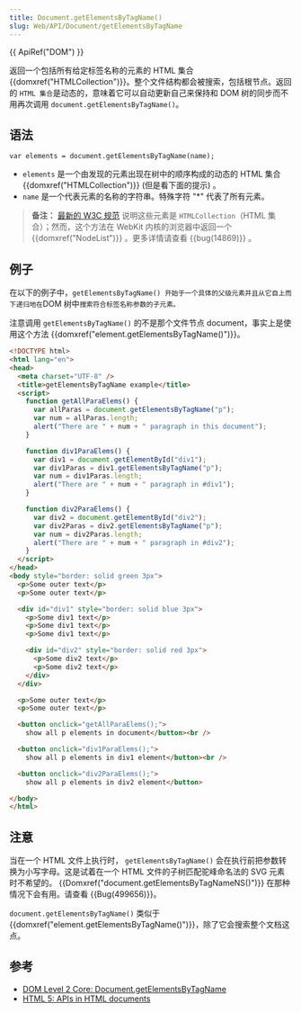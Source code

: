 ```yaml
---
title: Document.getElementsByTagName()
slug: Web/API/Document/getElementsByTagName
---
```


{{ ApiRef("DOM") }}

返回一个包括所有给定标签名称的元素的 HTML 集合{{domxref("HTMLCollection")}}。整个文件结构都会被搜索，包括根节点。返回的 `HTML 集合`是动态的，意味着它可以自动更新自己来保持和 DOM 树的同步而不用再次调用 `document.getElementsByTagName()`。

## 语法

```
var elements = document.getElementsByTagName(name);
```

- `elements` 是一个由发现的元素出现在树中的顺序构成的动态的 HTML 集合 {{domxref("HTMLCollection")}} (但是看下面的提示) 。
- `name` 是一个代表元素的名称的字符串。特殊字符 "\*" 代表了所有元素。

> **备注：** [最新的 W3C 规范](https://dvcs.w3.org/hg/domcore/raw-file/tip/Overview.html) 说明这些元素是 `HTMLCollection`（HTML 集合）；然而，这个方法在 WebKit 内核的浏览器中返回一个 {{domxref("NodeList")}} 。更多详情请查看 {{bug(14869)}} 。

## 例子

在以下的例子中，`getElementsByTagName() 开始于一个具体的父级元素并且从它自上而下递归地在`DOM 树中`搜索符合标签名称参数的子元素。`

注意调用 `getElementsByTagName()` 的不是那个文件节点 document，事实上是使用这个方法 {{domxref("element.getElementsByTagName()")}}。

```html
<!DOCTYPE html>
<html lang="en">
<head>
  <meta charset="UTF-8" />
  <title>getElementsByTagName example</title>
  <script>
    function getAllParaElems() {
      var allParas = document.getElementsByTagName("p");
      var num = allParas.length;
      alert("There are " + num + " paragraph in this document");
    }

    function div1ParaElems() {
      var div1 = document.getElementById("div1");
      var div1Paras = div1.getElementsByTagName("p");
      var num = div1Paras.length;
      alert("There are " + num + " paragraph in #div1");
    }

    function div2ParaElems() {
      var div2 = document.getElementById("div2");
      var div2Paras = div2.getElementsByTagName("p");
      var num = div2Paras.length;
      alert("There are " + num + " paragraph in #div2");
    }
  </script>
</head>
<body style="border: solid green 3px">
  <p>Some outer text</p>
  <p>Some outer text</p>

  <div id="div1" style="border: solid blue 3px">
    <p>Some div1 text</p>
    <p>Some div1 text</p>
    <p>Some div1 text</p>

    <div id="div2" style="border: solid red 3px">
      <p>Some div2 text</p>
      <p>Some div2 text</p>
    </div>
  </div>

  <p>Some outer text</p>
  <p>Some outer text</p>

  <button onclick="getAllParaElems();">
    show all p elements in document</button><br />

  <button onclick="div1ParaElems();">
    show all p elements in div1 element</button><br />

  <button onclick="div2ParaElems();">
    show all p elements in div2 element</button>

</body>
</html>
```

## 注意

当在一个 HTML 文件上执行时， `getElementsByTagName()` 会在执行前把参数转换为小写字母。这是试着在一个 HTML 文件的子树匹配驼峰命名法的 SVG 元素时不希望的。 {{Domxref("document.getElementsByTagNameNS()")}} 在那种情况下会有用。请查看 {{Bug(499656)}}。

`document.getElementsByTagName()` 类似于 {{domxref("element.getElementsByTagName()")}}，除了它会搜索整个文档这点。

## 参考

- [DOM Level 2 Core: Document.getElementsByTagName](http://www.w3.org/TR/DOM-Level-2-Core/core.html#ID-A6C9094)
- [HTML 5: APIs in HTML documents](http://www.whatwg.org/specs/web-apps/current-work/multipage/dom.html#apis-in-html-documents)
